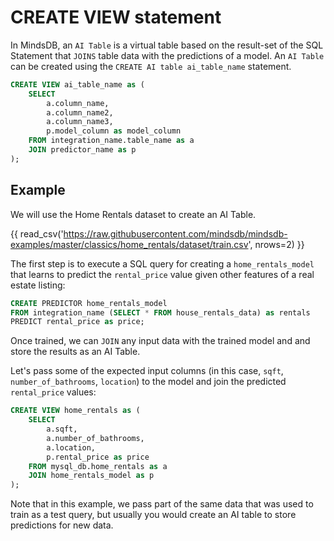 # CREATE VIEW statement

In MindsDB, an `AI Table` is a virtual table based on the result-set of the SQL Statement that `JOINS` table data with the predictions of a model. An `AI Table` can be created using the `CREATE AI table ai_table_name` statement.

```sql
CREATE VIEW ai_table_name as (
    SELECT
        a.column_name,
        a.column_name2,
        a.column_name3,
        p.model_column as model_column
    FROM integration_name.table_name as a
    JOIN predictor_name as p
);
```


## Example

We will use the Home Rentals dataset to create an AI Table.

{{ read_csv('https://raw.githubusercontent.com/mindsdb/mindsdb-examples/master/classics/home_rentals/dataset/train.csv', nrows=2) }}

The first step is to execute a SQL query for creating a `home_rentals_model` that learns to predict the `rental_price` value given other features of a real estate listing:

```sql
CREATE PREDICTOR home_rentals_model
FROM integration_name (SELECT * FROM house_rentals_data) as rentals
PREDICT rental_price as price;
```

Once trained, we can `JOIN` any input data with the trained model and and store the results as an AI Table. 

Let's pass some of the expected input columns (in this case, `sqft`, `number_of_bathrooms`, `location`) to the model and join the predicted `rental_price` values:

```sql
CREATE VIEW home_rentals as (
    SELECT
        a.sqft,
        a.number_of_bathrooms,
        a.location,
        p.rental_price as price
    FROM mysql_db.home_rentals as a
    JOIN home_rentals_model as p 
);
```

Note that in this example, we pass part of the same data that was used to train as a test query, but usually you would create an AI table to store predictions for new data. 
